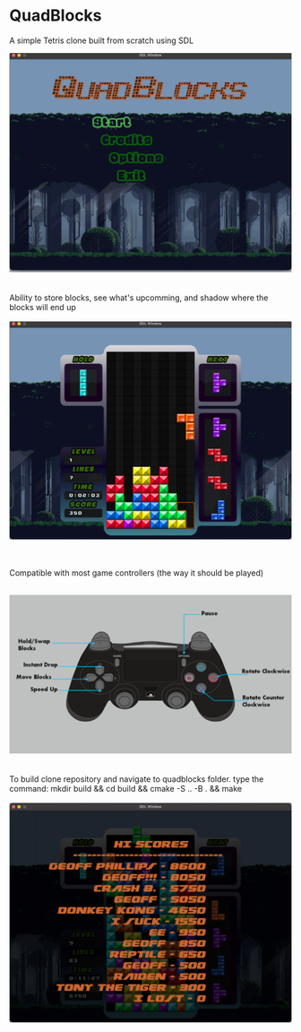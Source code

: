 # QuadBlocks
A simple Tetris clone built from scratch using SDL
<div align="center">
    <img src="/screenshots/mainmenu.jpg" width="800px"</img>
</div>
<br/><br/>
Ability to store blocks, see what's upcomming, and shadow where the blocks will end up
<br/><br/>
<div align="center">
    <img src="/screenshots/playfield.jpg" width="800px"</img>
</div>

<br/><br/>
Compatible with most game controllers (the way it should be played)
<br/><br/>
<div align="center">
    <img src="/screenshots/ps4_layout.png" width="800px"</img>
</div>
<br/><br/>
To build clone repository and navigate to quadblocks folder.
type the command: mkdir build && cd build && cmake -S .. -B . && make
<br/><br/>
<div align="center">
    <img src="/screenshots/highscores.jpg" width="800px"</img>
</div>

